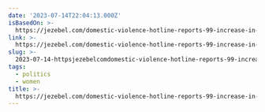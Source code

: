```yaml
---
date: '2023-07-14T22:04:13.000Z'
isBasedOn: >-
  https://jezebel.com/domestic-violence-hotline-reports-99-increase-in-calls-1850641660
link: >-
  https://jezebel.com/domestic-violence-hotline-reports-99-increase-in-calls-1850641660
slug: >-
  2023-07-14-httpsjezebelcomdomestic-violence-hotline-reports-99-increase-in-calls-1850641660
tags:
  - politics
  - women
title: >-
  https://jezebel.com/domestic-violence-hotline-reports-99-increase-in-calls-1850641660
---
```


